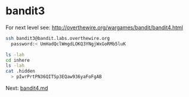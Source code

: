 bandit3
=======
For next level see: http://overthewire.org/wargames/bandit/bandit4.html

```bash
ssh bandit3@bandit.labs.overthewire.org
  password:< UmHadQclWmgdLOKQ3YNgjWxGoRMb5luK

ls -lah
cd inhere
ls -lah
cat .hidden
  > pIwrPrtPN36QITSp3EQaw936yaFoFgAB
```
Next: [bandit4.md](bandit4.md)

